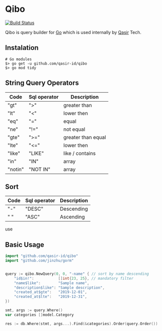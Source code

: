 # Qibo

[![Build Status](https://travis-ci.com/qasir-id/qibo.svg?branch=master)](https://travis-ci.com/qasir-id/qibo)

Qibo is query builder for [Go](https://golang.org/) which is used internally by [Qasir](https://www.qasir.id/) Tech.

## Instalation

```
# Go modules
$> go get -u github.com/qasir-id/qibo
$> go mod tidy
```

## String Query Operators
| Code    | Sql operator | Description |
|---------|--------------| ------ |
| "gt"    | ">"          | greater than |
| "lt"    | "<"          | lower then |
| "eq"    | "="          | equal |
| "ne"    | "!="         | not equal |
| "gte"   | ">="         | greater than equal |
| "lte"   | "<="         | lower then |
| "like"  | "LIKE"       | like / contains |
| "in"    | "IN"         | array |
| "notin" | "NOT IN"     | array |

## Sort
| Code   | Sql operator | Description |
| ------ | ------ | ------ |
| "-" |   "DESC" | Descending |
| " " |   "ASC" | Ascending |


use 

## Basic Usage

```go
import "github.com/qasir-id/qibo"
import "github.com/jinzhu/gorm"


query := qibo.NewQuery(0, 0, "-name" { // sort by name descending
	"id$in!":  	        []int{23, 25}, // mandatory filter
	"name$like":        "Sample name",
	"description$like": "Sample description",
	"created_at$gte":   "2019-12-01",
	"created_at$lte":   "2019-12-31",
})

smt, args := query.Where()
var categories []model.Category

res := db.Where(stmt, args...).Find(&categories).Order(query.Order())
```
